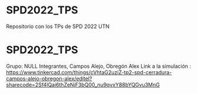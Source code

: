 # SPD2022_TPS
Repositorio con los TPs de SPD 2022 UTN
# SPD2022_TPS
Grupo: NULL
Integrantes, Campos Alejo, Obregón Alex
Link a la simulación : https://www.tinkercad.com/things/cVhtaG2uziZ-tp2-spd-cerradura-campos-alejo-obregon-alex/editel?sharecode=2Sf4lQai6thZeNjF3bQ00_nu9qvxY88bYQGvu3MnG
